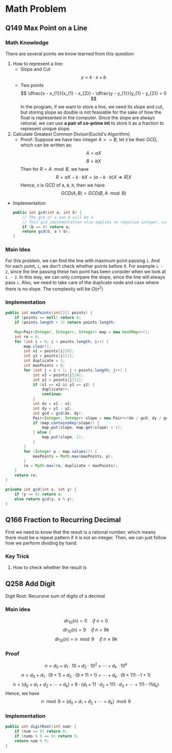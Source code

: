 # Math Problem

## Q149 Max Point on a Line

### Math Knowledge
There are several points we know learned from this question:

1. How to represent a line:
   * Slope and Cut
    $$
    y = k\cdot x + b
    $$
   * Two points
    $$ 
    \dfrac{x - x_{1}}{x_{1} - x_{2}} - \dfrac{y - y_{1}}{y_{1} - y_{2}} = 0
    $$
In the program, if we want to store a line, we need its slope and cut, but storing slope as double is not feasiable for the sake of how the float is represented in the computer. Since the slope are always rational, we can use **a pair of co-prime int** to store it as a fraction to represent unique slope.
2. Calculate Greatest Common Divisor(Euclid's Algorithm)
   * Proof: Suppose we have two integer $A >= B$, let `X` be their GCD, which can be written as:
        $$ 
        A = aX
        $$
        $$
        B = bX
        $$
        Then for $R = A \mod B$, we have
        $$
        R = aX - k\cdot bX = (a - k \cdot b)X \Rightarrow R | X
        $$
        Hence, `X` is GCD of `A`, `B`, `R`, then we have
        $$
        GCD(A, B) = GCD(B, A \mod B)
        $$
* Implementation
   ```java
   public int gcd(int a, int b) {
       // The gcd of a and 0 will be a
       // This gcd implementation also applies on negative integer, cause we need reminder here, not modulo
       if (b == 0) return a;
       return gcd(b, a % b);
   }
   ```

### Main Idea
For this problem, we can find the line with maximum point passing `i`. And for each point, `i`, we don't check whether points before it. For example `i - 2`, since the line passing these two point has been consider when we look at `i - 2`. In this way, we can only compare the slope, since the line will always pass `i`. Also, we need to take care of the duplicate node and case where there is no slope. The complexity will be $O(n^{2})$

### Implementation
```java
public int maxPoints(int[][] points) {
    if (points == null) return 0;
    if (points.length < 3) return points.length;
    
    Map<Pair<Integer, Integer>, Integer> map = new HashMap<>();
    int re = 0;
    for (int i = 0; i < points.length; i++) {
        map.clear();
        int x1 = points[i][0];
        int y1 = points[i][1];
        int duplicate = 1;
        int maxPoints = 0;
        for (int j = i + 1; j < points.length; j++) {
            int x2 = points[j][0];
            int y2 = points[j][1];
            if (x1 == x2 && y1 == y2) {
                duplicate++;
                continue;
            }
            int dx = x1 - x2;
            int dy = y1 - y2;
            int gcd = gcd(dx, dy);
            Pair<Integer, Integer> slope = new Pair<>(dx / gcd, dy / gcd);
            if (map.containsKey(slope)) {
                map.put(slope, map.get(slope) + 1);
            } else {
                map.put(slope, 1);
            }
        }
        for (Integer p : map.values()) {
            maxPoints = Math.max(maxPoints, p);
        }
        re = Math.max(re, duplicate + maxPoints);
    }
    return re;
}

private int gcd(int x, int y) {
    if (y == 0) return x;
    else return gcd(y, x % y);
}
```

## Q166 Fraction to Recurring Decimal

First we need to know that the result is a rational number, which means there must be a repeat pattern if it is not an integer. Then, we can just follow how we perform dividing by hand.

### Key Trick

1. How to check whether the result is 



## Q258 Add Digit

Digit Root: Recursive sum of digits of a decimal

### Main idea

$$dr_{10}(n) = 0\quad if \ n = 0$$
$$dr_{10}(n) = 9\quad if \ n = 9k$$
$$dr_{10}(n) = n \mod 9\quad if \ n \neq 9k $$

### Proof

$$n = d_{0} + d_{1} \cdot 10 + d_{2} \cdot 10 ^{2} + \cdots + d_{k} \cdot 10 ^{k} $$
$$n = d_{0} + d_{1} \cdot (9 + 1) + d_{2} \cdot (9 \times 11 + 1) + \cdots + d_{k} \cdot (9 \times 111\cdots1 + 1) $$
$$n = (d_{0} + d_{1} + d_{2} + \cdots + d_{k}) + 9 \cdot (d_{1} + 11 \cdot d_{2} + 111 \cdot d_{3} + \cdots + 111\cdots11d_{k}) $$
Hence, we have
$$ n \mod 9 = (d_{0} + d_{1} + d_{2} + \cdots + d_{k}) \mod 9$$

### Implementation
```java
public int digitRoot(int num) {
    if (num == 0) return 0;
    if (nums % 9 == 0) return 9;
    return num % 9;
}
```
